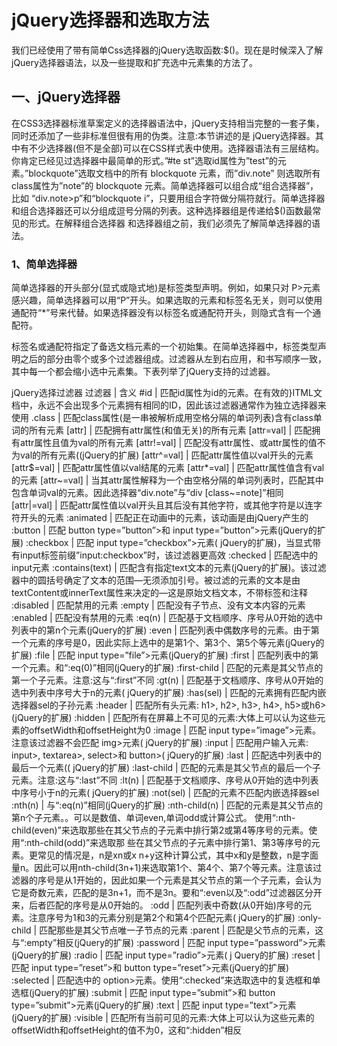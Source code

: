 # jQuery选择器和选取方法

我们已经使用了带有简单Css选择器的jQuery选取函数:$()。现在是时候深入了解jQuery选择器语法，以及一些提取和扩充选中元素集的方法了。

## 一、jQuery选择器

在CSS3选择器标淮草案定义的选择器语法中，jQuery支持相当完整的一套子集，同时还添加了一些非标准但很有用的伪类。注意:本节讲述的是 jQuery选择器。其中有不少选择器(但不是全部)可以在CSS样式表中使用。选择器语法有三层结构。你肯定已经见过选择器中最简单的形式。”#te st”选取id属性为”test”的元素。”blockquote”选取文档中的所有 blockquote 元素，而”div.note” 则选取所有class属性为”note”的 blockquote 元素。简单选择器可以组合成“组合选择器”，比如 “div.note>p”和“blockquote i”，只要用组合字符做分隔符就行。简单选择器和组合选择器还可以分组成逗号分隔的列表。这种选择器组是传递给$()函数最常见的形式。在解释组合选择器 和选择器组之前，我们必须先了解简单选择器的语法。

### 1、简单选择器

简单选择器的开头部分(显式或隐式地)是标签类型声明。例如，如果只对 P>元素感兴趣，简单选择器可以用“P”开头。如果选取的元素和标签名无关，则可以使用通配符“*”号来代替。如果选择器没有以标签名或通配符开头，则隐式含有一个通配符。

标签名或通配符指定了备选文档元素的一个初始集。在简单选择器中，标签类型声明之后的部分由零个或多个过滤器组成。过滤器从左到右应用，和书写顺序一致，其中每一个都会缩小选中元素集。下表列举了jQuery支持的过滤器。

jQuery选择过滤器
过滤器 | 含义
 #id | 匹配id属性为id的元素。在有效的}ITML文档中，永远不会出现多个元素拥有相同的ID，因此该过滤器通常作为独立选择器来使用
.class | 匹配class属性(是一串被解析成用空格分隔的单词列表)含有class单词的所有元素
[attr] | 匹配拥有attr属性(和值无关)的所有元素
[attr=val] | 匹配拥有attr属性且值为val的所有元素
[attr!=val] | 匹配没有attr属性、或attr属性的值不为val的所有元素((jQuery的扩展)
[attr^=val] | 匹配attr属性值以val开头的元素
[attr$=val] | 匹配attr属性值以val结尾的元素
[attr*=val] | 匹配attr属性值含有val的元素
[attr~=val] | 当其attr属性解释为一个由空格分隔的单词列表时，匹配其中包含单词val的元素。因此选择器“div.note”与“div [class~=note]”相同
[attr|=val] | 匹配attr属性值以val开头且其后没有其他字符，或其他字符是以连字符开头的元素
:animated | 匹配正在动画中的元素，该动画是由jQuery产生的
:button | 匹配 button type=”button”>和 input type=”button”>元素(jQuery的扩展)
:checkbox | 匹配 input type=”checkbox”>元素( jQuery的扩展)，当显式带有input标签前缀”input:checkbox”时，该过滤器更高效
:checked | 匹配选中的input元素
:contains(text) | 匹配含有指定text文本的元素(jQuery的扩展)。该过滤器中的圆括号确定了文本的范围—无须添加引号。被过滤的元素的文本是由textContent或innerText属性来决定的—这是原始文档文本，不带标签和注释
:disabled | 匹配禁用的元素
:empty | 匹配没有子节点、没有文本内容的元素
:enabled | 匹配没有禁用的元素
:eq(n) | 匹配基于文档顺序、序号从0开始的选中列表中的第n个元素(jQuery的扩展)
:even | 匹配列表中偶数序号的元素。由于第一个元素的序号是0，因此实际上选中的是第1个、第3个、第5个等元素(jQuery的扩展)
:file | 匹配 input type=”file”>元素(jQuery的扩展)
:first | 匹配列表中的第一个元素。和“:eq(0)”相同(jQuery的扩展)
:first-child | 匹配的元素是其父节点的第一个子元素。注意:这与“:first”不同
:gt(n) | 匹配基于文档顺序、序号从0开始的选中列表中序号大于n的元素( jQuery的扩展)
:has(sel) | 匹配的元素拥有匹配内嵌选择器sel的子孙元素
:header | 匹配所有头元素: h1>, h2>, h3>, h4>, h5>或h6> (jQuery的扩展)
:hidden | 匹配所有在屏幕上不可见的元素:大体上可以认为这些元素的offsetWidth和offsetHeight为0
:image | 匹配 input type=”image”>元素。注意该过滤器不会匹配 img>元素( jQuery的扩展)
:input | 匹配用户输入元素: input>,  textarea>,  select>和 button>( jQuery的扩展)
:last | 匹配选中列表中的最后一个元素(( jQuery的扩展)
:last-child | 匹配的元素是其父节点的最后一个子元素。注意:这与“:last”不同
:lt(n) | 匹配基于文档顺序、序号从0开始的选中列表中序号小于n的元素( jQuery的扩展)
:not(sel) | 匹配的元素不匹配内嵌选择器sel
:nth(n) | 与“:eq(n)”相同(jQuery的扩展)
:nth-child(n) | 匹配的元素是其父节点的第n个子元素。。可以是数值、单词even,单词odd或计算公式。 使用“:nth-child(even)”来选取那些在其父节点的子元素中排行第2或第4等序号的元素。使用“:nth-child(odd)”来选取那 些在其父节点的子元素中排行第1、第3等序号的元素。更常见的情况是，n是xn或x n+y这种计算公式，其中x和y是整数，n是字面量n。因此可以用nth-child(3n+1)来选取第1个、第4个、第7个等元素。注意该过滤器的序号是从1开始的，因此如果一个元素是其父节点的第一个子元素，会认为它是奇数元素，匹配的是3n+1，而不是3n。要和“:even以及“:odd”过滤器区分开来，后者匹配的序号是从0开始的。
:odd | 匹配列表中奇数(从0开始)序号的元素。注意序号为1和3的元素分别是第2个和第4个匹配元素( jQuery的扩展)
:only-child | 匹配那些是其父节点唯一子节点的元素
:parent | 匹配是父节点的元素，这与“:empty”相反(jQuery的扩展)
:password | 匹配 input type=”password”>元素(jQuery的扩展)
:radio | 匹配 input type=”radio”>元素( j Query的扩展)
:reset | 匹配 input type=”reset”>和 button type=”reset”>元素(jQuery的扩展)
:selected | 匹配选中的 option>元素。使用“:checked”来选取选中的复选框和单选框(jQuery的扩展)
:submit | 匹配 input type=”submit”>和 button type=”submit”>元素(jQuery的扩展)
:text | 匹配 input type=”text”>元素(jQuery的扩展)
:visible | 匹配所有当前可见的元素:大体上可以认为这些元素的offsetWidth和offsetHeight的值不为0，这和“:hidden”相反
